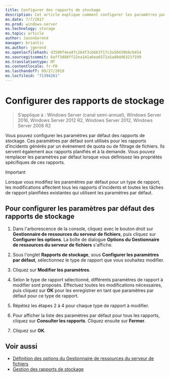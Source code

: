 ```yaml
---
title: Configurer des rapports de stockage
description: Cet article explique comment configurer les paramètres par défaut des rapports de stockage
ms.date: 7/7/2017
ms.prod: windows-server
ms.technology: storage
ms.topic: article
author: JasonGerend
manager: brianlic
ms.author: jgerend
ms.openlocfilehash: d3500f4ea4fc264f3cb663f17c3a50439b9cb454
ms.sourcegitcommit: 6aff3d88ff22ea141a6ea6572a5ad8dd6321f199
ms.translationtype: MT
ms.contentlocale: fr-FR
ms.lasthandoff: 09/27/2019
ms.locfileid: "71394261"
---
```

# <a name="configure-storage-reports"></a>Configurer des rapports de stockage

> S’applique à : Windows Server (canal semi-annuel), Windows Server 2016, Windows Server 2012 R2, Windows Server 2012, Windows Server 2008 R2

Vous pouvez configurer les paramètres par défaut des rapports de stockage. Ces paramètres par défaut sont utilisés pour les rapports d’incidents générés par un événement de quota ou de filtrage de fichiers. Ils servent également aux rapports planifiés et à la demande. Vous pouvez remplacer les paramètres par défaut lorsque vous définissez les propriétés spécifiques de ces rapports.

> [!Important]
> Lorsque vous modifiez les paramètres par défaut pour un type de rapport, les modifications affectent tous les rapports d'incidents et toutes les tâches de rapport planifiées existantes qui utilisent les paramètres par défaut.

## <a name="to-configure-the-default-parameters-for-storage-reports"></a>Pour configurer les paramètres par défaut des rapports de stockage

1. Dans l'arborescence de la console, cliquez avec le bouton droit sur **Gestionnaire de ressources du serveur de fichiers**, puis cliquez sur **Configurer les options**. La boîte de dialogue **Options du Gestionnaire de ressources du serveur de fichiers** s'affiche.

2. Sous l'onglet **Rapports de stockage**, sous **Configurer les paramètres par défaut**, sélectionnez le type de rapport que vous souhaitez modifier.

3. Cliquez sur **Modifier les paramètres**.

4. Selon le type de rapport sélectionné, différents paramètres de rapport à modifier sont proposés. Effectuez toutes les modifications nécessaires, puis cliquez sur **OK** pour les enregistrer en tant que paramètres par défaut pour ce type de rapport.

5.  Répétez les étapes 2 à 4 pour chaque type de rapport à modifier.

6. Pour afficher la liste des paramètres par défaut pour tous les rapports, cliquez sur **Consulter les rapports**. Cliquez ensuite sur **Fermer**.

7.  Cliquez sur **OK**.

## <a name="see-also"></a>Voir aussi

-   [Définition des options du Gestionnaire de ressources du serveur de fichiers](setting-file-server-resource-manager-options.md)
-   [Gestion des rapports de stockage](storage-reports-management.md)